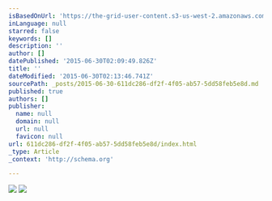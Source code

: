 ```yaml
---
isBasedOnUrl: 'https://the-grid-user-content.s3-us-west-2.amazonaws.com/568d4043-827a-457e-888e-4e8b31707eab.jpg'
inLanguage: null
starred: false
keywords: []
description: ''
author: []
datePublished: '2015-06-30T02:09:49.826Z'
title: ''
dateModified: '2015-06-30T02:13:46.741Z'
sourcePath: _posts/2015-06-30-611dc286-df2f-4f05-ab57-5dd58feb5e8d.md
published: true
authors: []
publisher:
  name: null
  domain: null
  url: null
  favicon: null
url: 611dc286-df2f-4f05-ab57-5dd58feb5e8d/index.html
_type: Article
_context: 'http://schema.org'

---
```

![](https://the-grid-user-content.s3-us-west-2.amazonaws.com/568d4043-827a-457e-888e-4e8b31707eab.jpg)
![](https://the-grid-user-content.s3-us-west-2.amazonaws.com/0984c635-5d59-49a8-aa7d-3e11e80254d1.jpg)